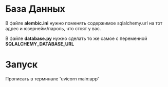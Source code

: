 # База Данных

В файле **alembic.ini** нужно поменять содержимое sqlalchemy.url на тот адрес и юзернейм/пароль, что стоят у вас.

В файле **database.py** нужно сделать то же самое с переменной **SQLALCHEMY_DATABASE_URL**
# Запуск

Прописать в терминале 'uvicorn main:app'
